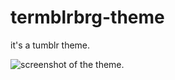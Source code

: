 termblrbrg-theme
================

it's a tumblr theme.

![screenshot of the theme.](http://i.imgur.com/jhtf2.jpg "Title is optional")